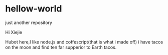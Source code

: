 # hellow-world
just another repository

Hi Xiejie

Hubot here,I like node.js and coffescript(that is what i  made of!)
i have tacos on the moon and find ten far supperior to Earth tacos.
